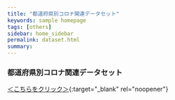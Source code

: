 ```yaml
---
title: "都道府県別コロナ関連データセット"
keywords: sample homepage
tags: [others]
sidebar: home_sidebar
permalink: dataset.html
summary:
---
```


### 都道府県別コロナ関連データセット
[＜こちらをクリック＞](https://docs.google.com/spreadsheets/d/1OOwRFo5sh_kaDQF79BdpAHhI_WXXcXpV5tj4NXYQBHk/edit?usp=sharing){:target="_blank" rel="noopener"}

